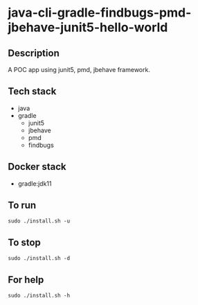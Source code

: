 # java-cli-gradle-findbugs-pmd-jbehave-junit5-hello-world

## Description
A POC app using junit5,
pmd, jbehave framework.

## Tech stack
- java
- gradle
  - junit5
  - jbehave
  - pmd
  - findbugs

## Docker stack
- gradle:jdk11

## To run
`sudo ./install.sh -u`

## To stop
`sudo ./install.sh -d`

## For help
`sudo ./install.sh -h`

